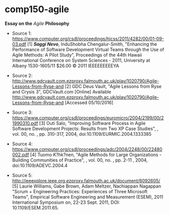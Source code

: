 # comp150-agile

__Essay on the__ *Agile* __Philosophy__

- Source 1: https://www.computer.org/csdl/proceedings/hicss/2011/4282/00/01-09-03.pdf
[1] *__Saggi Nevo__*, InduShobha Chengalur-Smith, "Enhancing the Performance of Software Development Virtual Teams through
the Use of Agile Methods: A Pilot Study", Proceedings of the 44th Hawaii International Conference on System Sciences - 2011, University at Albany 1530-1605/11 $26.00 © 2011 IEEEEEEEEEYA

- Source 2: http://www.gdcvault.com.ezproxy.falmouth.ac.uk/play/1020790/Agile-Lessons-from-Ryse-and
[2] GDC Deus Vault, "Agile Lessons from Ryse and Crysis 3", GDCVault.com [Online] Available http://www.gdcvault.com.ezproxy.falmouth.ac.uk/play/1020790/Agile-Lessons-from-Ryse-and [Accessed 05/10/2016]

- Source 3: https://www.computer.org/csdl/proceedings/euromicro/2004/2199/00/21990310.pdf
[3] Outi Salo, "Improving Software Process in Agile Software Development Projects: Results from Two XP Case Studies", , vol. 00, no. , pp. 310-317, 2004, doi:10.1109/EURMIC.2004.1333385

- Source 4: https://www.computer.org/csdl/proceedings/adc/2004/2248/00/22480002.pdf
[4] Tuomo K?hk?nen, "Agile Methods for Large Organizations - Building Communities of Practice", , vol. 00, no. , pp. 2-11 , 2004, doi:10.1109/ADEVC.2004.4

- Source 5: http://ieeexplore.ieee.org.ezproxy.falmouth.ac.uk/document/6092605/
[5]  Laurie Williams, Gabe Brown, Adam Meltzer, Nachiappan Nagappan "Scrum + Engineering Practices: Experiences of Three Microsoft Teams", Empirical Software Engineering and Measurement (ESEM), 2011 International Symposium on,  22-23 Sept. 2011, DOI: 10.1109/ESEM.2011.65.
